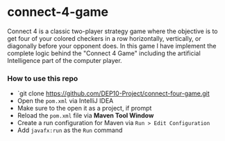 # connect-4-game
Connect 4 is a classic two-player strategy game where the objective is to get four of your colored checkers in a row horizontally, vertically, or diagonally before your opponent does.
In this game I have implement the complete logic behind the "Connect 4 Game" including the artificial Intelligence part of the computer player.

### How to use this repo
* `git clone https://github.com/DEP10-Project/connect-four-game.git
* Open the `pom.xml` via IntelliJ IDEA
* Make sure to the open it as a project, if prompt
* Reload the `pom.xml` file via **Maven Tool Window**
* Create a run configuration for Maven via `Run > Edit Configuration`
* Add `javafx:run` as the `Run` command
